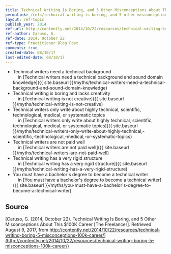 ```yaml
---
title: Technical Writing Is Boring, and 5 Other Misconceptions About This $100K Career
permalink: /refs/technical-writing-is-boring,-and-5-other-misconceptions-about-this-100k-career
layout: ref-topic
publish_year: 2014
ref-url: http://contently.net/2014/10/22/resources/technical-writing-boring-5-misconceptions-100k-career/
ref-author: Caruso, G.
ref-date: 2014, October 22
ref-type: Practitioner Blog Post
comments: true
created-date: 08/10/17
last-edited-date: 08/10/17
---
```


* Technical writers need a technical background<br />&nbsp;&nbsp;&nbsp;&nbsp;in [Technical writers need a technical background and sound domain knowledge]({{ site.baseurl }}/myths/technical-writers-need-a-technical-background-and-sound-domain-knowledge)
* Technical writing is boring and lacks creativity<br />&nbsp;&nbsp;&nbsp;&nbsp;in [Technical writing is not creative]({{ site.baseurl }}/myths/technical-writing-is-not-creative)
* Technical writers only write about highly technical, scientific, technological, medical, or systematic topics<br />&nbsp;&nbsp;&nbsp;&nbsp;in [Technical writers only write about highly technical, scientific, technological, medical, or systematic topics]({{ site.baseurl }}/myths/technical-writers-only-write-about-highly-technical,-scientific,-technological,-medical,-or-systematic-topics)
* Technical writers are not paid well<br />&nbsp;&nbsp;&nbsp;&nbsp;in [Technical writers are not paid well]({{ site.baseurl }}/myths/technical-writers-are-not-paid-well)
* Technical writing has a very rigid structure<br />&nbsp;&nbsp;&nbsp;&nbsp;in [Technical writing has a very rigid structure]({{ site.baseurl }}/myths/technical-writing-has-a-very-rigid-structure)
* You must have a bachelor's degree to become a technical writer<br />&nbsp;&nbsp;&nbsp;&nbsp;in [You must have a bachelor's degree to become a technical writer]({{ site.baseurl }}/myths/you-must-have-a-bachelor's-degree-to-become-a-technical-writer)

## Source

[Caruso, G. (2014, October 22). Technical Writing Is Boring, and 5 Other Misconceptions About This $100K Career [The Freelancer]. Retrieved August 9, 2017, from http://contently.net/2014/10/22/resources/technical-writing-boring-5-misconceptions-100k-career/](http://contently.net/2014/10/22/resources/technical-writing-boring-5-misconceptions-100k-career/)
